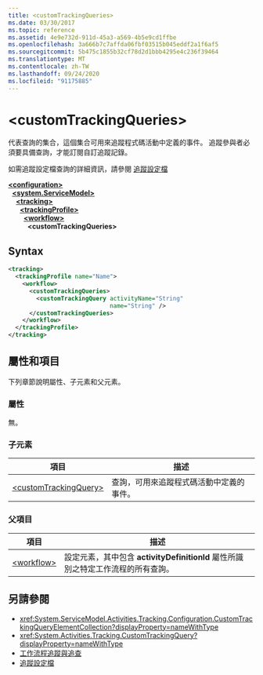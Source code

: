 ```yaml
---
title: <customTrackingQueries>
ms.date: 03/30/2017
ms.topic: reference
ms.assetid: 4e9e732d-911d-45a3-a569-4b5e9cd1ffbe
ms.openlocfilehash: 3a666b7c7affda06fbf03515b045eddf2a1f6af5
ms.sourcegitcommit: 5b475c1855b32cf78d2d1bbb4295e4c236f39464
ms.translationtype: MT
ms.contentlocale: zh-TW
ms.lasthandoff: 09/24/2020
ms.locfileid: "91175885"
---
```

# \<customTrackingQueries>

代表查詢的集合，這個集合可用來追蹤程式碼活動中定義的事件。 追蹤參與者必須要具備查詢，才能訂閱自訂追蹤記錄。  
  
 如需追蹤設定檔查詢的詳細資訊，請參閱 [追蹤設定檔](../../../windows-workflow-foundation/tracking-profiles.md)  
  
[**\<configuration>**](../configuration-element.md)\
&nbsp;&nbsp;[**\<system.ServiceModel>**](system-servicemodel-of-workflow.md)\
&nbsp;&nbsp;&nbsp;&nbsp;[**\<tracking>**](tracking.md)\
&nbsp;&nbsp;&nbsp;&nbsp;&nbsp;&nbsp;[**\<trackingProfile>**](trackingprofile.md)\
&nbsp;&nbsp;&nbsp;&nbsp;&nbsp;&nbsp;&nbsp;&nbsp;[**\<workflow>**](workflow.md)\
&nbsp;&nbsp;&nbsp;&nbsp;&nbsp;&nbsp;&nbsp;&nbsp;&nbsp;&nbsp;**\<customTrackingQueries>**  
  
## <a name="syntax"></a>Syntax  
  
```xml  
<tracking>
  <trackingProfile name="Name">
    <workflow>
      <customTrackingQueries>
        <customTrackingQuery activityName="String"
                             name="String" />
      </customTrackingQueries>
    </workflow>
  </trackingProfile>
</tracking>  
```  
  
## <a name="attributes-and-elements"></a>屬性和項目  

 下列章節說明屬性、子元素和父元素。  
  
### <a name="attributes"></a>屬性  

 無。  
  
### <a name="child-elements"></a>子元素  
  
|項目|描述|  
|-------------|-----------------|  
|[\<customTrackingQuery>](customtrackingquery.md)|查詢，可用來追蹤程式碼活動中定義的事件。|  
  
### <a name="parent-elements"></a>父項目  
  
|項目|描述|  
|-------------|-----------------|  
|[\<workflow>](workflow.md)|設定元素，其中包含 **activityDefinitionId** 屬性所識別之特定工作流程的所有查詢。|  
  
## <a name="see-also"></a>另請參閱

- <xref:System.ServiceModel.Activities.Tracking.Configuration.CustomTrackingQueryElementCollection?displayProperty=nameWithType>
- <xref:System.Activities.Tracking.CustomTrackingQuery?displayProperty=nameWithType>
- [工作流程追蹤與追查](../../../windows-workflow-foundation/workflow-tracking-and-tracing.md)
- [追蹤設定檔](../../../windows-workflow-foundation/tracking-profiles.md)
